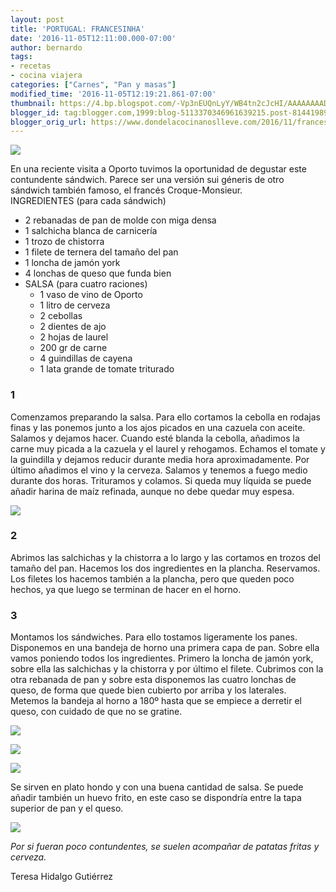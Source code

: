 ```yaml
---
layout: post
title: 'PORTUGAL: FRANCESINHA'
date: '2016-11-05T12:11:00.000-07:00'
author: bernardo
tags:
- recetas
- cocina viajera
categories: ["Carnes", "Pan y masas"]
modified_time: '2016-11-05T12:19:21.861-07:00'
thumbnail: https://4.bp.blogspot.com/-Vp3nEUQnLyY/WB4tn2cJcHI/AAAAAAAADGY/sDltIuPMrokpnsj87yrqQRAGKAPMYM4eQCLcB/s72-c/01.JPG
blogger_id: tag:blogger.com,1999:blog-5113370346961639215.post-8144198985249332537
blogger_orig_url: https://www.dondelacocinanoslleve.com/2016/11/francesinha.html
---
```


![](https://4.bp.blogspot.com/-Vp3nEUQnLyY/WB4tn2cJcHI/AAAAAAAADGY/sDltIuPMrokpnsj87yrqQRAGKAPMYM4eQCLcB/s400/01.JPG)

  
En una reciente visita a Oporto tuvimos la oportunidad de degustar este contundente sándwich. Parece ser una versión sui géneris de otro sándwich también famoso, el francés Croque-Monsieur.  
INGREDIENTES (para cada sándwich)
* 2 rebanadas de pan de molde con miga densa
* 1 salchicha blanca de carnicería
* 1 trozo de chistorra
* 1 filete de ternera del tamaño del pan
* 1 loncha de jamón york
* 4 lonchas de queso que funda bien  
* SALSA (para cuatro raciones)
  * 1 vaso de vino de Oporto
  * 1 litro de cerveza
  * 2 cebollas
  * 2 dientes de ajo
  * 2 hojas de laurel
  * 200 gr de carne
  * 4 guindillas de cayena
  * 1 lata grande de tomate triturado  

### 1

Comenzamos preparando la salsa. Para ello cortamos la cebolla en rodajas finas y las ponemos junto a los ajos picados en una cazuela con aceite. Salamos y dejamos hacer. Cuando esté blanda la cebolla, añadimos la carne muy picada a la cazuela y el laurel y rehogamos. Echamos el tomate y la guindilla y dejamos reducir durante media hora aproximadamente. Por último añadimos el vino y la cerveza. Salamos y tenemos a fuego medio durante dos horas. Trituramos y colamos. Si queda muy líquida se puede añadir harina de maíz refinada, aunque no debe quedar muy espesa.  

![](https://3.bp.blogspot.com/-xskJ8V505L8/WB4tvy4VAsI/AAAAAAAADGc/nU5J9FgSf1sfocBMAjqaoqjZz205PZXFwCLcB/s320/02.JPG)

 

### 2

Abrimos las salchichas y la chistorra a lo largo y las cortamos en trozos del tamaño del pan. Hacemos los dos ingredientes en la plancha. Reservamos. Los filetes los hacemos también a la plancha, pero que queden poco hechos, ya que luego se terminan de hacer en el horno.  

### 3

Montamos los sándwiches. Para ello tostamos ligeramente los panes. Disponemos en una bandeja de horno una primera capa de pan. Sobre ella vamos poniendo todos los ingredientes. Primero la loncha de jamón york, sobre ella las salchichas y la chistorra y por último el filete. Cubrimos con la otra rebanada de pan y sobre esta disponemos las cuatro lonchas de queso, de forma que quede bien cubierto por arriba y los laterales. Metemos la bandeja al horno a 180º hasta que se empiece a derretir el queso, con cuidado de que no se gratine.  

![](https://4.bp.blogspot.com/-f-QbyJzjsgo/WB4t7hDHy7I/AAAAAAAADGg/yrFS-aczitI1TffopOA_7RfvPE3GCwkIgCLcB/s320/03.JPG)

  

![](https://2.bp.blogspot.com/-xXkAHUcV7tA/WB4uBbUA9dI/AAAAAAAADGk/kyNZL2C4380f4TARNn8GE8htLXXJwiVygCLcB/s320/04.JPG)

  

![](https://3.bp.blogspot.com/-cO4cLcGJ9DQ/WB4uGPA-uuI/AAAAAAAADGo/ROTrZWzmZiYHkqaKIWZx7QEXo_tVsy7pwCLcB/s320/05.JPG)

  
Se sirven en plato hondo y con una buena cantidad de salsa. Se puede añadir también un huevo frito, en este caso se dispondría entre la tapa superior de pan y el queso.  

![](https://3.bp.blogspot.com/-B6afCsNj_lA/WB4ujVE-ygI/AAAAAAAADGs/hDappNdjVRwm50M8HzyEN8dtOXhvt8FeACLcB/s320/06.JPG)

  
_Por si fueran poco contundentes, se suelen acompañar de patatas fritas y cerveza._  

Teresa Hidalgo Gutiérrez
